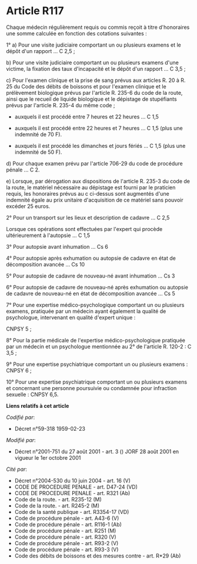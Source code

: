 # Article R117

Chaque médecin régulièrement requis ou commis reçoit à titre d'honoraires une somme calculée en fonction des cotations
suivantes :

1° a) Pour une visite judiciaire comportant un ou plusieurs examens et le dépôt d'un rapport ... C 2,5 ;

b) Pour une visite judiciaire comportant un ou plusieurs examens d'une victime, la fixation des taux d'incapacité et le dépôt
d'un rapport ... C 3,5 ;

c) Pour l'examen clinique et la prise de sang prévus aux articles R. 20 à R. 25 du Code des débits de boissons et pour
l'examen clinique et le prélèvement biologique prévus par l'article R. 235-6 du code de la route, ainsi que le recueil de
liquide biologique et le dépistage de stupéfiants prévus par l'article R. 235-4 du même code ;

- auxquels il est procédé entre 7 heures et 22 heures ... C 1,5

- auxquels il est procédé entre 22 heures et 7 heures ... C 1,5 (plus une indemnité de 70 F).

- auxquels il est procédé les dimanches et jours fériés ... C 1,5 (plus une indemnité de 50 F).

d) Pour chaque examen prévu par l'article 706-29 du code de procédure pénale ... C 2.

e) Lorsque, par dérogation aux dispositions de l'article R. 235-3 du code de la route, le matériel nécessaire au dépistage
est fourni par le praticien requis, les honoraires prévus au c ci-dessus sont augmentés d'une indemnité égale au prix
unitaire d'acquisition de ce matériel sans pouvoir excéder 25 euros.

2° Pour un transport sur les lieux et description de cadavre ... C 2,5

Lorsque ces opérations sont effectuées par l'expert qui procède ultérieurement à l'autopsie ... C 1,5

3° Pour autopsie avant inhumation ... Cs 6

4° Pour autopsie après exhumation ou autopsie de cadavre en état de décomposition avancée ... Cs 10

5° Pour autopsie de cadavre de nouveau-né avant inhumation ... Cs 3

6° Pour autopsie de cadavre de nouveau-né après exhumation ou autopsie de cadavre de nouveau-né en état de décomposition
avancée ... Cs 5

7° Pour une expertise médico-psychologique comportant un ou plusieurs examens, pratiquée par un médecin ayant également la
qualité de psychologue, intervenant en qualité d'expert unique :

CNPSY 5 ;

8° Pour la partie médicale de l'expertise médico-psychologique pratiquée par un médecin et un psychologue mentionnée au 2° de
l'article R. 120-2 : C 3,5 ;

9° Pour une expertise psychiatrique comportant un ou plusieurs examens : CNPSY 6 ;

10° Pour une expertise psychiatrique comportant un ou plusieurs examens et concernant une personne poursuivie ou condamnée
pour infraction sexuelle : CNPSY 6,5.

**Liens relatifs à cet article**

_Codifié par_:

  - Décret n°59-318 1959-02-23

_Modifié par_:

  - Décret n°2001-751 du 27 août 2001 - art. 3 () JORF 28 août 2001 en vigueur le 1er octobre 2001

_Cité par_:

  - Décret n°2004-530 du 10 juin 2004 - art. 16 (V)
  - CODE DE PROCEDURE PENALE - art. D47-24 (VD)
  - CODE DE PROCEDURE PENALE - art. R321 (Ab)
  - Code de la route. - art. R235-12 (M)
  - Code de la route. - art. R245-2 (M)
  - Code de la santé publique - art. R3354-17 (VD)
  - Code de procédure pénale - art. A43-6 (V)
  - Code de procédure pénale - art. R116-1 (Ab)
  - Code de procédure pénale - art. R251 (M)
  - Code de procédure pénale - art. R320 (V)
  - Code de procédure pénale - art. R93-2 (V)
  - Code de procédure pénale - art. R93-3 (V)
  - Code des débits de boissons et des mesures contre  - art. R*29 (Ab)
